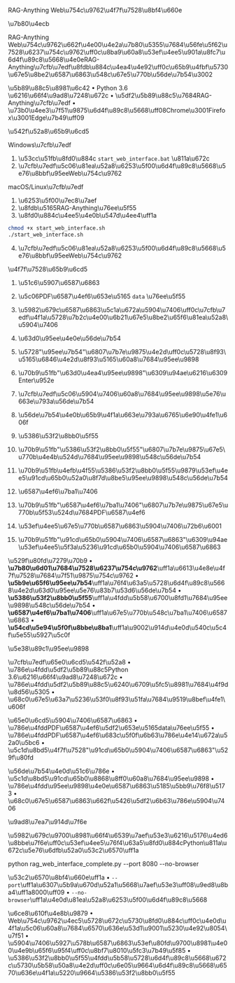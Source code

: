 RAG-Anything Web\u754c\u9762\u4f7f\u7528\u8bf4\u660e

\u7b80\u4ecb

RAG-Anything Web\u754c\u9762\u662f\u4e00\u4e2a\u7b80\u5355\u7684\u56fe\u5f62\u7528\u6237\u754c\u9762\uff0c\u8ba9\u60a8\u53ef\u4ee5\u901a\u8fc7\u6d4f\u89c8\u5668\u4e0eRAG-Anything\u7cfb\u7edf\u8fdb\u884c\u4ea4\u4e92\uff0c\u65b9\u4fbf\u5730\u67e5\u8be2\u6587\u6863\u548c\u67e5\u770b\u56de\u7b54\u3002


\u5b89\u88c5\u8981\u6c42
• Python 3.6 \u6216\u66f4\u9ad8\u7248\u672c
• \u5df2\u5b89\u88c5\u7684RAG-Anything\u7cfb\u7edf
• \u73b0\u4ee3\u7f51\u9875\u6d4f\u89c8\u5668\uff08Chrome\u3001Firefox\u3001Edge\u7b49\uff09


\u542f\u52a8\u65b9\u6cd5

Windows\u7cfb\u7edf
1. \u53cc\u51fb\u8fd0\u884c `start_web_interface.bat` \u811a\u672c
2. \u7cfb\u7edf\u5c06\u81ea\u52a8\u6253\u5f00\u6d4f\u89c8\u5668\u5e76\u8bbf\u95eeWeb\u754c\u9762


macOS/Linux\u7cfb\u7edf
1. \u6253\u5f00\u7ec8\u7aef
2. \u8fdb\u5165RAG-Anything\u76ee\u5f55
3. \u8fd0\u884c\u4ee5\u4e0b\u547d\u4ee4\uff1a
```bash
chmod +x start_web_interface.sh
./start_web_interface.sh
```
4. \u7cfb\u7edf\u5c06\u81ea\u52a8\u6253\u5f00\u6d4f\u89c8\u5668\u5e76\u8bbf\u95eeWeb\u754c\u9762


\u4f7f\u7528\u65b9\u6cd5

1. \u51c6\u5907\u6587\u6863
1. \u5c06PDF\u6587\u4ef6\u653e\u5165 `data` \u76ee\u5f55
2. \u5982\u679c\u6587\u6863\u5c1a\u672a\u5904\u7406\uff0c\u7cfb\u7edf\u4f1a\u5728\u7b2c\u4e00\u6b21\u67e5\u8be2\u65f6\u81ea\u52a8\u5904\u7406


2. \u63d0\u95ee\u4e0e\u56de\u7b54
1. \u5728"\u95ee\u7b54"\u6807\u7b7e\u9875\u4e2d\uff0c\u5728\u8f93\u5165\u6846\u4e2d\u8f93\u5165\u60a8\u7684\u95ee\u9898
2. \u70b9\u51fb"\u63d0\u4ea4\u95ee\u9898"\u6309\u94ae\u6216\u6309Enter\u952e
3. \u7cfb\u7edf\u5c06\u5904\u7406\u60a8\u7684\u95ee\u9898\u5e76\u663e\u793a\u56de\u7b54
4. \u56de\u7b54\u4e0b\u65b9\u4f1a\u663e\u793a\u6765\u6e90\u4fe1\u606f


3. \u5386\u53f2\u8bb0\u5f55
1. \u70b9\u51fb"\u5386\u53f2\u8bb0\u5f55"\u6807\u7b7e\u9875\u67e5\u770b\u4e4b\u524d\u7684\u95ee\u9898\u548c\u56de\u7b54
2. \u70b9\u51fb\u4efb\u4f55\u5386\u53f2\u8bb0\u5f55\u9879\u53ef\u4ee5\u91cd\u65b0\u52a0\u8f7d\u8be5\u95ee\u9898\u548c\u56de\u7b54


4. \u6587\u4ef6\u7ba1\u7406
1. \u70b9\u51fb"\u6587\u4ef6\u7ba1\u7406"\u6807\u7b7e\u9875\u67e5\u770b\u5f53\u524d\u7684PDF\u6587\u4ef6
2. \u53ef\u4ee5\u67e5\u770b\u6587\u6863\u5904\u7406\u72b6\u6001
3. \u70b9\u51fb"\u91cd\u65b0\u5904\u7406\u6587\u6863"\u6309\u94ae\u53ef\u4ee5\u5f3a\u5236\u91cd\u65b0\u5904\u7406\u6587\u6863


\u529f\u80fd\u7279\u70b9
• **\u7b80\u6d01\u7684\u7528\u6237\u754c\u9762**\uff1a\u6613\u4e8e\u4f7f\u7528\u7684\u7f51\u9875\u754c\u9762
• **\u5b9e\u65f6\u95ee\u7b54**\uff1a\u76f4\u63a5\u5728\u6d4f\u89c8\u5668\u4e2d\u63d0\u95ee\u5e76\u83b7\u53d6\u56de\u7b54
• **\u5386\u53f2\u8bb0\u5f55**\uff1a\u4fdd\u5b58\u6700\u8fd1\u7684\u95ee\u9898\u548c\u56de\u7b54
• **\u6587\u4ef6\u7ba1\u7406**\uff1a\u67e5\u770b\u548c\u7ba1\u7406\u6587\u6863
• **\u54cd\u5e94\u5f0f\u8bbe\u8ba1**\uff1a\u9002\u914d\u4e0d\u540c\u5c4f\u5e55\u5927\u5c0f


\u5e38\u89c1\u95ee\u9898

\u7cfb\u7edf\u65e0\u6cd5\u542f\u52a8
• \u786e\u4fdd\u5df2\u5b89\u88c5Python 3.6\u6216\u66f4\u9ad8\u7248\u672c
• \u786e\u4fdd\u5df2\u5b89\u88c5\u6240\u6709\u5fc5\u8981\u7684\u4f9d\u8d56\u5305
• \u68c0\u67e5\u63a7\u5236\u53f0\u8f93\u51fa\u7684\u9519\u8bef\u4fe1\u606f


\u65e0\u6cd5\u5904\u7406\u6587\u6863
• \u786e\u4fddPDF\u6587\u4ef6\u5df2\u653e\u5165data\u76ee\u5f55
• \u786e\u4fddPDF\u6587\u4ef6\u683c\u5f0f\u6b63\u786e\u4e14\u672a\u52a0\u5bc6
• \u5c1d\u8bd5\u4f7f\u7528"\u91cd\u65b0\u5904\u7406\u6587\u6863"\u529f\u80fd


\u56de\u7b54\u4e0d\u51c6\u786e
• \u5c1d\u8bd5\u91cd\u65b0\u8868\u8ff0\u60a8\u7684\u95ee\u9898
• \u786e\u4fdd\u95ee\u9898\u4e0e\u6587\u6863\u5185\u5bb9\u76f8\u5173
• \u68c0\u67e5\u6587\u6863\u662f\u5426\u5df2\u6b63\u786e\u5904\u7406


\u9ad8\u7ea7\u914d\u7f6e

\u5982\u679c\u9700\u8981\u66f4\u6539\u7aef\u53e3\u6216\u5176\u4ed6\u8bbe\u7f6e\uff0c\u53ef\u4ee5\u76f4\u63a5\u8fd0\u884cPython\u811a\u672c\u5e76\u6dfb\u52a0\u53c2\u6570\uff1a


python rag_web_interface_complete.py --port 8080 --no-browser


\u53c2\u6570\u8bf4\u660e\uff1a
• `--port`\uff1a\u6307\u5b9a\u670d\u52a1\u5668\u7aef\u53e3\uff08\u9ed8\u8ba4\uff1a8000\uff09
• `--no-browser`\uff1a\u4e0d\u81ea\u52a8\u6253\u5f00\u6d4f\u89c8\u5668


\u6ce8\u610f\u4e8b\u9879
• Web\u754c\u9762\u4ec5\u5728\u672c\u5730\u8fd0\u884c\uff0c\u4e0d\u4f1a\u5c06\u60a8\u7684\u6570\u636e\u53d1\u9001\u5230\u4e92\u8054\u7f51
• \u5904\u7406\u5927\u578b\u6587\u6863\u53ef\u80fd\u9700\u8981\u4e00\u4e9b\u65f6\u95f4\uff0c\u8bf7\u8010\u5fc3\u7b49\u5f85
• \u5386\u53f2\u8bb0\u5f55\u4fdd\u5b58\u5728\u6d4f\u89c8\u5668\u672c\u5730\u5b58\u50a8\u4e2d\uff0c\u6e05\u9664\u6d4f\u89c8\u5668\u6570\u636e\u4f1a\u5220\u9664\u5386\u53f2\u8bb0\u5f55
